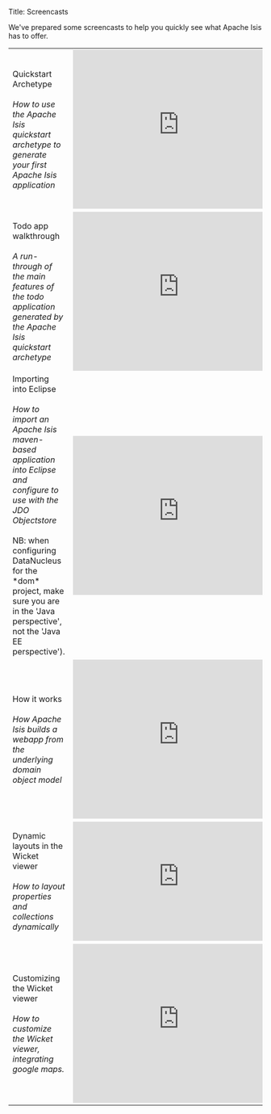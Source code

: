 Title: Screencasts

We've prepared some screencasts to help you quickly see what Apache Isis has to offer.

<table class="table table-bordered table-hover">
  <tr>
    <td>Quickstart Archetype<br/><br/><i>How to use the Apache Isis quickstart archetype to generate your first Apache Isis application</i></td>
    <td>
      <iframe width="420" height="315" src="http://www.youtube.com/embed/RH6J4gx8OoA" frameborder="0" allowfullscreen></iframe>
    </td>
  </tr>
  <tr>
    <td>Todo app walkthrough<br/><br/><i>A run-through of the main features of the todo application generated by the Apache Isis quickstart archetype</i></td>
    <td>
      <iframe width="420" height="315" src="http://www.youtube.com/embed/1_vc01LIBUU" frameborder="0" allowfullscreen></iframe>
    </td>
  </tr>
  <tr>
    <td>Importing into Eclipse<br/><br/><i>How to import an Apache Isis maven-based application into Eclipse and configure to use with the JDO Objectstore</i><br/><br/>NB: when configuring DataNucleus for the *dom* project, make sure you are in the 'Java perspective', not the 'Java EE perspective').</td>
    <td>
      <iframe width="420" height="315" src="http://www.youtube.com/embed/RgcYfjQ8yJA" frameborder="0" allowfullscreen></iframe>
    </td>
  </tr>
  <tr>
    <td>How it works<br/><br/><i>How Apache Isis builds a webapp from the underlying domain object model</i> </td>
    <td>
      <iframe width="420" height="315" src="http://www.youtube.com/embed/ludOLyi6VyY" frameborder="0" allowfullscreen></iframe>
    </td>
  </tr>
  <tr>
    <td>Dynamic layouts in the Wicket viewer<br/><br/><i>How to layout properties and collections dynamically</i> </td>
    <td>
      <iframe width="420" height="236" src="http://www.youtube.com/embed/zmrg49WeEPc" frameborder="0" allowfullscreen></iframe>
    </td>
  </tr>
  <tr>
    <td>Customizing the Wicket viewer<br/><br/><i>How to customize the Wicket viewer, integrating google maps.</i> </td>
    <td>
      <iframe width="420" height="315" src="http://www.youtube.com/embed/9o5zAME8LrM" frameborder="0" allowfullscreen></iframe>
    </td>
  </tr>
<table>

